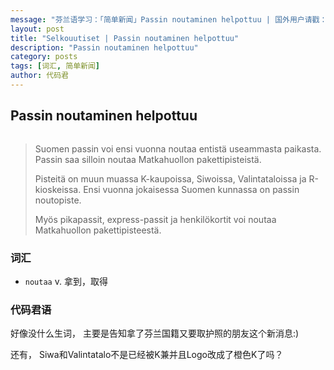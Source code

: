 ```yaml
---
message: "芬兰语学习：「简单新闻」Passin noutaminen helpottuu | 国外用户请戳：https://goo.gl/y2DrzN， 天朝用户请戳：http://opisuomea.com/posts/2016/12/13/Passin-noutaminen-helpottuu "
layout: post
title: "Selkouutiset | Passin noutaminen helpottuu"
description: "Passin noutaminen helpottuu"
category: posts
tags: [词汇, 简单新闻]
author: 代码君
---
```


## Passin noutaminen helpottuu

<figure>
<a href="http://img.yle.fi/uutiset/kotimaa/article7247172.ece/ALTERNATES/w960/Suomen%20passi"><img src="http://img.yle.fi/uutiset/kotimaa/article7247172.ece/ALTERNATES/w960/Suomen%20passi" alt=""></a>
</figure>

>Suomen passin voi ensi vuonna noutaa entistä useammasta paikasta. Passin saa silloin noutaa Matkahuollon pakettipisteistä.
>
>Pisteitä on muun muassa K-kaupoissa, Siwoissa, Valintataloissa ja R-kioskeissa. Ensi vuonna jokaisessa Suomen kunnassa on passin noutopiste.
>
>Myös pikapassit, express-passit ja henkilökortit voi noutaa Matkahuollon pakettipisteestä. 

### 词汇

- `noutaa` v. 拿到，取得

### 代码君语

好像没什么生词， 主要是告知拿了芬兰国籍又要取护照的朋友这个新消息:)

还有， Siwa和Valintatalo不是已经被K兼并且Logo改成了橙色K了吗？

